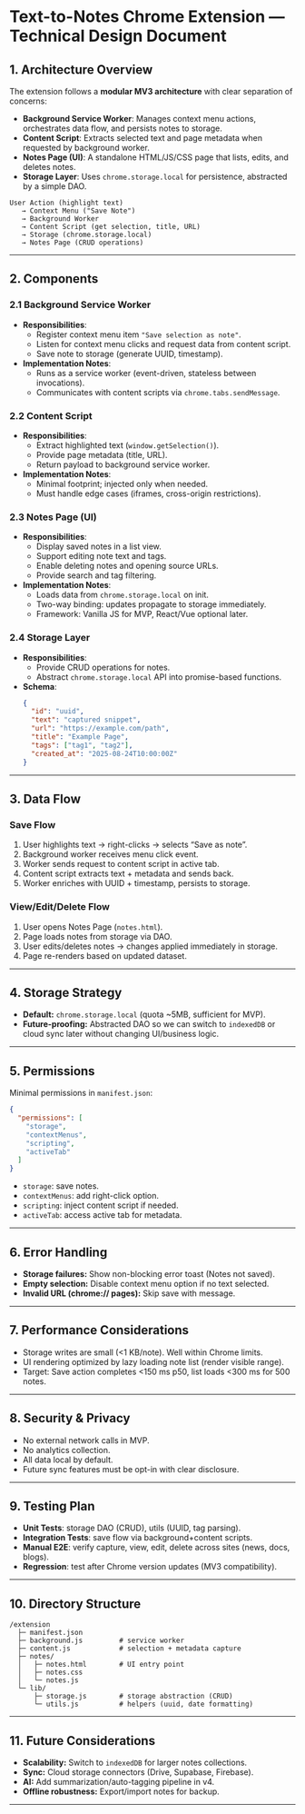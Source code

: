 # Text-to-Notes Chrome Extension — Technical Design Document

## 1. Architecture Overview
The extension follows a **modular MV3 architecture** with clear separation of concerns:

- **Background Service Worker**: Manages context menu actions, orchestrates data flow, and persists notes to storage.
- **Content Script**: Extracts selected text and page metadata when requested by background worker.
- **Notes Page (UI)**: A standalone HTML/JS/CSS page that lists, edits, and deletes notes.
- **Storage Layer**: Uses `chrome.storage.local` for persistence, abstracted by a simple DAO.

```
User Action (highlight text) 
   → Context Menu ("Save Note") 
   → Background Worker 
   → Content Script (get selection, title, URL) 
   → Storage (chrome.storage.local) 
   → Notes Page (CRUD operations)
```

---

## 2. Components

### 2.1 Background Service Worker
- **Responsibilities**:
  - Register context menu item `"Save selection as note"`.
  - Listen for context menu clicks and request data from content script.
  - Save note to storage (generate UUID, timestamp).
- **Implementation Notes**:
  - Runs as a service worker (event-driven, stateless between invocations).
  - Communicates with content scripts via `chrome.tabs.sendMessage`.

### 2.2 Content Script
- **Responsibilities**:
  - Extract highlighted text (`window.getSelection()`).
  - Provide page metadata (title, URL).
  - Return payload to background service worker.
- **Implementation Notes**:
  - Minimal footprint; injected only when needed.
  - Must handle edge cases (iframes, cross-origin restrictions).

### 2.3 Notes Page (UI)
- **Responsibilities**:
  - Display saved notes in a list view.
  - Support editing note text and tags.
  - Enable deleting notes and opening source URLs.
  - Provide search and tag filtering.
- **Implementation Notes**:
  - Loads data from `chrome.storage.local` on init.
  - Two-way binding: updates propagate to storage immediately.
  - Framework: Vanilla JS for MVP, React/Vue optional later.

### 2.4 Storage Layer
- **Responsibilities**:
  - Provide CRUD operations for notes.
  - Abstract `chrome.storage.local` API into promise-based functions.
- **Schema**:
  ```json
  {
    "id": "uuid",
    "text": "captured snippet",
    "url": "https://example.com/path",
    "title": "Example Page",
    "tags": ["tag1", "tag2"],
    "created_at": "2025-08-24T10:00:00Z"
  }
  ```

---

## 3. Data Flow

### Save Flow
1. User highlights text → right-clicks → selects “Save as note”.
2. Background worker receives menu click event.
3. Worker sends request to content script in active tab.
4. Content script extracts text + metadata and sends back.
5. Worker enriches with UUID + timestamp, persists to storage.

### View/Edit/Delete Flow
1. User opens Notes Page (`notes.html`).
2. Page loads notes from storage via DAO.
3. User edits/deletes notes → changes applied immediately in storage.
4. Page re-renders based on updated dataset.

---

## 4. Storage Strategy
- **Default:** `chrome.storage.local` (quota ~5MB, sufficient for MVP).
- **Future-proofing:** Abstracted DAO so we can switch to `indexedDB` or cloud sync later without changing UI/business logic.

---

## 5. Permissions
Minimal permissions in `manifest.json`:
```json
{
  "permissions": [
    "storage",
    "contextMenus",
    "scripting",
    "activeTab"
  ]
}
```
- `storage`: save notes.
- `contextMenus`: add right-click option.
- `scripting`: inject content script if needed.
- `activeTab`: access active tab for metadata.

---

## 6. Error Handling
- **Storage failures:** Show non-blocking error toast (Notes not saved).
- **Empty selection:** Disable context menu option if no text selected.
- **Invalid URL (chrome:// pages):** Skip save with message.

---

## 7. Performance Considerations
- Storage writes are small (<1 KB/note). Well within Chrome limits.
- UI rendering optimized by lazy loading note list (render visible range).
- Target: Save action completes <150 ms p50, list loads <300 ms for 500 notes.

---

## 8. Security & Privacy
- No external network calls in MVP.
- No analytics collection.
- All data local by default.
- Future sync features must be opt-in with clear disclosure.

---

## 9. Testing Plan
- **Unit Tests**: storage DAO (CRUD), utils (UUID, tag parsing).
- **Integration Tests**: save flow via background+content scripts.
- **Manual E2E**: verify capture, view, edit, delete across sites (news, docs, blogs).
- **Regression**: test after Chrome version updates (MV3 compatibility).

---

## 10. Directory Structure
```
/extension
  ├─ manifest.json
  ├─ background.js         # service worker
  ├─ content.js            # selection + metadata capture
  ├─ notes/
  │   ├─ notes.html        # UI entry point
  │   ├─ notes.css
  │   └─ notes.js
  └─ lib/
      ├─ storage.js        # storage abstraction (CRUD)
      └─ utils.js          # helpers (uuid, date formatting)
```

---

## 11. Future Considerations
- **Scalability:** Switch to `indexedDB` for larger notes collections.
- **Sync:** Cloud storage connectors (Drive, Supabase, Firebase).
- **AI:** Add summarization/auto-tagging pipeline in v4.
- **Offline robustness:** Export/import notes for backup.

---
